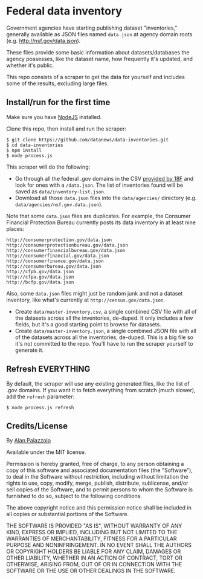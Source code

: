 # Federal data inventory

Government agencies have starting publishing dataset "inventories," generally available as JSON files named `data.json` at agency domain roots (e.g. http://nsf.gov/data.json).

These files provide some basic information about datasets/databases the agency possesses, like the dataset name, how frequently it's updated, and whether it's public.

This repo consists of a scraper to get the data for yourself and includes some of the results, excluding large files.

## Install/run for the first time

Make sure you have [NodeJS](http://nodejs.org/) installed.

Clone this repo, then install and run the scraper:

```
$ git clone https://github.com/datanews/data-inventories.git
$ cd data-inventories
$ npm install
$ node process.js
```

This scraper will do the following:

* Go through all the federal .gov domains in the CSV [provided by 18F](https://18f.gsa.gov/2014/12/18/a-complete-list-of-gov-domains/) and look for ones with a `/data.json`.  The list of inventories found will be saved as `data/inventory-list.json`.
* Download all those `data.json` files into the `data/agencies/` directory (e.g. `data/agencies/nsf.gov.data.json`).

Note that some `data.json` files are duplicates.  For example, the Consumer Financial Protection Bureau currently posts its data inventory in at least nine places:

```
http://consumerprotection.gov/data.json
http://consumerprotectionbureau.gov/data.json
http://consumerfinancialbureau.gov/data.json
http://consumerfinancial.gov/data.json
http://consumerfinance.gov/data.json
http://consumerbureau.gov/data.json
http://cfpb.gov/data.json
http://cfpa.gov/data.json
http://bcfp.gov/data.json
```

Also, some `data.json` files might just be random junk and not a dataset inventory, like what's currently at `http://census.gov/data.json`.

* Create `data/master-inventory.csv`, a single combined CSV file with all of the datasets across all the inventories, de-duped.  It only includes a few fields, but it's a good starting point to browse for datasets.
* Create `data/master-inventory.json`, a single combined JSON file with all of the datasets across all the inventories, de-duped.  This is a big file so it's not committed to the repo.  You'll have to run the scraper yourself to generate it.

## Refresh EVERYTHING

By default, the scraper will use any existing generated files, like the list of .gov domains.  If you want it to fetch everything from scratch (much slower), add the `refresh` parameter:

```
$ node process.js refresh
```

## Credits/License

By [Alan Palazzolo](https://github.com/zzolo)

Available under the MIT license.

Permission is hereby granted, free of charge, to any person obtaining a copy of this software and associated documentation files (the "Software"), to deal in the Software without restriction, including without limitation the rights to use, copy, modify, merge, publish, distribute, sublicense, and/or sell copies of the Software, and to permit persons to whom the Software is furnished to do so, subject to the following conditions.

The above copyright notice and this permission notice shall be included in all copies or substantial portions of the Software.

THE SOFTWARE IS PROVIDED "AS IS", WITHOUT WARRANTY OF ANY KIND, EXPRESS OR IMPLIED, INCLUDING BUT NOT LIMITED TO THE WARRANTIES OF MERCHANTABILITY, FITNESS FOR A PARTICULAR PURPOSE AND NONINFRINGEMENT. IN NO EVENT SHALL THE AUTHORS OR COPYRIGHT HOLDERS BE LIABLE FOR ANY CLAIM, DAMAGES OR OTHER LIABILITY, WHETHER IN AN ACTION OF CONTRACT, TORT OR OTHERWISE, ARISING FROM, OUT OF OR IN CONNECTION WITH THE SOFTWARE OR THE USE OR OTHER DEALINGS IN THE SOFTWARE.